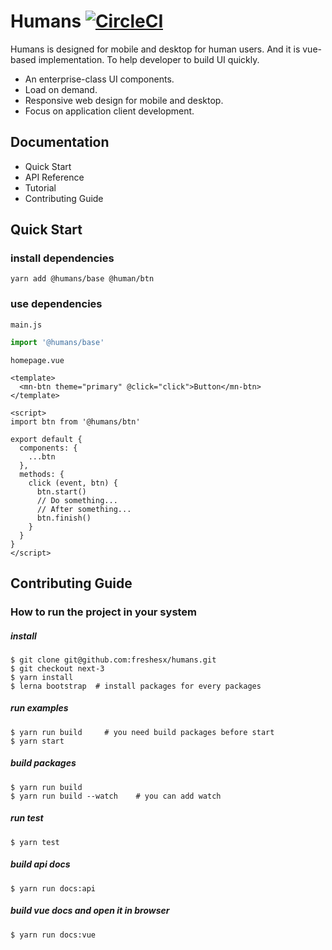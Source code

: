 # Humans [![CircleCI](https://circleci.com/gh/freshesx/humans.svg?style=svg)](https://circleci.com/gh/freshesx/humans)

Humans is designed for mobile and desktop for human users. And it is vue-based implementation. To help developer to build UI quickly.

* An enterprise-class UI components.
* Load on demand.
* Responsive web design for mobile and desktop.
* Focus on application client development.

## Documentation

* Quick Start
* API Reference
* Tutorial
* Contributing Guide

## Quick Start

### install dependencies

``` shell
yarn add @humans/base @human/btn
```

### use dependencies

`main.js`

``` javascript
import '@humans/base'
```

`homepage.vue`

``` vue
<template>
  <mn-btn theme="primary" @click="click">Button</mn-btn>
</template>

<script>
import btn from '@humans/btn'

export default {
  components: {
    ...btn
  },
  methods: {
    click (event, btn) {
      btn.start()
      // Do something...
      // After something...
      btn.finish()
    }
  }
}
</script>
```

## Contributing Guide

### How to run the project in your system

##### install

``` shell
$ git clone git@github.com:freshesx/humans.git
$ git checkout next-3
$ yarn install
$ lerna bootstrap  # install packages for every packages
```

##### run examples

``` shell
$ yarn run build     # you need build packages before start
$ yarn start
```

##### build packages

``` shell
$ yarn run build
$ yarn run build --watch    # you can add watch
```

##### run test

``` shell
$ yarn test
```

##### build api docs

``` shell
$ yarn run docs:api
```

##### build vue docs and open it in browser

``` shell
$ yarn run docs:vue
```
